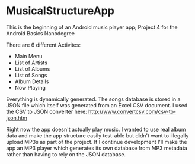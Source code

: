# MusicalStructureApp
This is the beginning of an Android music player app; Project 4 for the Android Basics Nanodegree

There are 6 different Activites:
<ul>
<li>Main Menu</li>
<li>List of Artists</li>
<li>List of Albums</li>
<li>List of Songs</li>
<li>Album Details</li>
<li>Now Playing</li>
</ul>

Everything is dynamically generated. The songs database is stored in a JSON file which itself was generated from an Excel CSV document. I used the CSV to JSON converter here: http://www.convertcsv.com/csv-to-json.htm

Right now the app doesn't actually play music. I wanted to use real album data and make the app structure easily test-able but didn't want to illegally upload MP3s as part of the project. If I continue development I'll make the app an MP3 player which generates its own database from MP3 metadata rather than having to rely on the JSON database.
